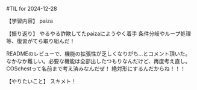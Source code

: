 #TIL for 2024-12-28

【学習内容】
paiza

【振り返り】
やるやる詐欺してたpaizaにようやく着手
条件分岐やループ処理等、復習がてら取り組んだ！

READMEのレビューで、機能の拡張性が乏しくなりがち…とコメント頂いた。
なかなか難しい。必要な機能は全部出したつもりなんだけど、再度考え直し。
COSchestって名前まで考え済みなんだぜ！
絶対形にするんだからね！！！

【やりたいこと】
スキメト！